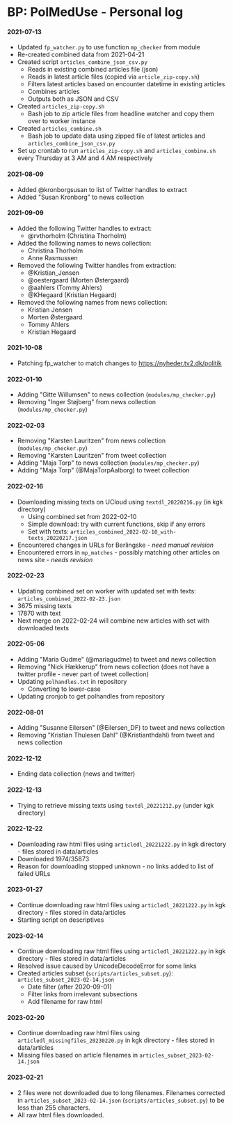 # BP: PolMedUse - Personal log



#### 2021-07-13

- Updated `fp_watcher.py` to use function `mp_checker` from module
- Re-created combined data from 2021-04-21
- Created script `articles_combine_json_csv.py`
  - Reads in existing combined articles file (json)
  - Reads in latest article files (copied via `article_zip-copy.sh`)
  - Filters latest articles based on encounter datetime in existing articles
  - Combines articles
  - Outputs both as JSON and CSV
- Created `articles_zip-copy.sh`
  - Bash job to zip article files from headline watcher and copy them over to worker instance
- Created `articles_combine.sh`
  - Bash job to update data using zipped file of latest articles and `articles_combine_json_csv.py`
- Set up crontab to run `articles_zip-copy.sh` and `articles_combine.sh` every Thursday at 3 AM  and 4 AM respectively



#### 2021-08-09

- Added @kronborgsusan to list of Twitter handles to extract
- Added "Susan Kronborg" to news collection



#### 2021-09-09

- Added the following Twitter handles to extract:
  - @rvthorholm (Christina Thorholm)
- Added the following names to news collection:
  - Christina Thorholm
  - Anne Rasmussen
- Removed the following Twitter handles from extraction:
  - @Kristian_Jensen 
  - @oestergaard (Morten Østergaard)
  - @aahlers (Tommy Ahlers) 
  - @KHegaard (Kristian Hegaard)
- Removed the following names from news collection:
  - Kristian Jensen 
  - Morten Østergaard
  - Tommy Ahlers
  - Kristian Hegaard



#### 2021-10-08

- Patching fp_watcher to match changes to https://nyheder.tv2.dk/politik 



#### 2022-01-10

- Adding "Gitte Willumsen" to news collection (`modules/mp_checker.py`)
- Removing "Inger Støjberg" from news collection (`modules/mp_checker.py`)



#### 2022-02-03

- Removing "Karsten Lauritzen" from news collection (`modules/mp_checker.py`)
- Removing "Karsten Lauritzen" from tweet collection
- Adding "Maja Torp" to news collection (`modules/mp_checker.py`)
- Adding "Maja Torp" (@MajaTorpAalborg) to tweet collection



#### 2022-02-16

- Downloading missing texts on UCloud using `textdl_20220216.py` (in kgk directory)
  - Using combined set from 2022-02-10
  - Simple download: try with current functions, skip if any errors
  - Set with texts: `articles_combined_2022-02-10_with-texts_20220217.json`
- Encountered changes in URLs for Berlingske - *need manual revision*
- Encountered errors in `mp_matches` - possibly matching other articles on news site - *needs revision*



#### 2022-02-23

- Updating combined set on worker with updated set with texts: `articles_combined_2022-02-23.json`
- 3675 missing texts
- 17870 with text
- Next merge on 2022-02-24 will combine new articles with set with downloaded texts



#### 2022-05-06

- Adding "Maria Gudme" (@mariagudme) to tweet and news collection
- Removing "Nick Hækkerup" from news collection (does not have a twitter profile - never part of tweet collection)
- Updating `polhandles.txt` in repository
  - Converting to lower-case
- Updating cronjob to get polhandles from repository



#### 2022-08-01

- Adding "Susanne Eilersen" (@Eilersen_DF) to tweet and news collection
- Removing "Kristian Thulesen Dahl" (@Kristianthdahl) from tweet and news collection



#### 2022-12-12

- Ending data collection (news and twitter)



#### 2022-12-13

- Trying to retrieve missing texts using `textdl_20221212.py` (under kgk directory)


#### 2022-12-22

- Downloading raw html files using `articledl_20221222.py` in kgk directory - files stored in data/articles
- Downloaded 1974/35873
- Reason for downloading stopped unknown - no links added to list of failed URLs

#### 2023-01-27

- Continue downloading raw html files using `articledl_20221222.py` in kgk directory - files stored in data/articles 
- Starting script on descriptives

#### 2023-02-14

- Continue downloading raw html files using `articledl_20221222.py` in kgk directory - files stored in data/articles 
- Resolved issue caused by UnicodeDecodeError for some links
- Created articles subset (`scripts/articles_subset.py`): `articles_subset_2023-02-14.json`
  - Date filter (after 2020-09-01)
  - Filter links from irrelevant subsections
  - Add filename for raw html


#### 2023-02-20

- Continue downloading raw html files using `articledl_missingfiles_20230220.py` in kgk directory - files stored in data/articles
- Missing files based on article filenames in `articles_subset_2023-02-14.json`


#### 2023-02-21

- 2 files were not downloaded due to long filenames. Filenames corrected in `articles_subset_2023-02-14.json` (`scripts/articles_subset.py`) to be less than 255 characters.
- All raw html files downloaded.